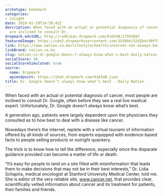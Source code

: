 ```yaml
---
archetype: bookmark
categories:
- insight
date: 2019-01-29T14:59:42Z
description: When faced with an actual or potential diagnosis of cancer, most people
  are inclined to consult Dr.
dropmark.editURL: http://radhikan.dropmark.com/616548/17593042
featuredImage: https://cdn2.dropmarkusercontent.com/353804/52d2b4c99ff5066fa52d7c0025a766744d1b2185fcb84f1a2cbfcaa280cfd564/thumbnail/D1.jpg?Expires=1557446528&Signature=QWINos2JCtqHtqLEYnlQ5WSdiQUuAXab16tV8i2qgU~1wZr5~r3gmjQHBaaiUkUX3r6YzzmrpvNwevBr7OcKmqx3HxF~sjuX69J6l0oTwWcnCBsSdRH7vqDig7AcAc2xjUOBCgfFf7OlcvU5iUZYzP8AXfIcowAOWIjuKWmIZq9yOmDT3KcSqXrP81pubhw-EHPQzRIDENHvNBgfM~dUFeQSdYGeypSlnrzEigad1WTOuVqN~q0JkKWbOzSZdWv~-MJusZp4SlL7113aX1kghRLkQnrCQsYjLcioVpb12xunJJw4b4DQqBh8x9thUznxDtU0YySNi4DbO1jNx~ssnA__&Key-Pair-Id=APKAITQYWVEN757ZA4KQ
link: https://www.nation.co.ke/lifestyle/health/internet-not-always-best-for-medical-information/1954202-4956104-ruaeh1/index.html
linkBrand: nation.co.ke
slug: nation-co-dr-google-doesn-t-always-know-what-s-best-daily-nation
socialScore: 30
socialScoreSimulated: true
source:
  name: Dropmark
  apiendpoint: https://shah.dropmark.com/616548.json
title: Dr. Google doesn’t always know what’s best - Daily Nation
---
```

When faced with an actual or potential diagnosis of cancer, most people are inclined to consult Dr. Google, often before they see a real live medical expert. Unfortunately, Dr. Google doesn’t always know what’s best.

A generation ago, patients were largely dependent upon the physicians they consulted as to how best to deal with a disease like cancer.

Nowadays there’s the internet, replete with a virtual tsunami of information offered by all kinds of sources, from experts equipped with evidence-based facts to people selling products or outright quackery.

The trick is to know how to tell the difference, especially since the disparate guidance provided can become a matter of life or death.

“It’s easy for people to land on a site filled with misinformation that leads them to make decisions that may not be in their best interests,” Dr. Lidia Schapira, medical oncologist at Stanford University Medical Center, told me. She is editor of the very reliable site, www.cancer.net, that provides clear, scientifically vetted information about cancer and its treatment for patients, their families and friends.